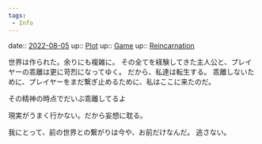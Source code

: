 ```yaml
---
tags:
 - Info
---
```


date:: [2022-08-05](../Daily_Note/2022-08-05.md)
up:: [Plot](../Bar/Novel/Chaos/Plot.md)
up:: [Game](../Bar/Novel/Topics/Game.md)
up:: [Reincarnation](../Bar/Novel/Topics/Reincarnation.md)

世界は作られた。余りにも複雑に。
その全てを経験してきた主人公と、プレイヤーの乖離は更に苛烈になってゆく。
だから、私達は転生する。
乖離しないために、プレイヤーをまだ繋ぎ止めるために、私はここに来たのだ。

その精神の時点でだいぶ乖離してるよ

現実がうまく行かない。だから妄想に耽る。

我にとって、前の世界との繋がりは今や、お前だけなんだ。
逃さない。